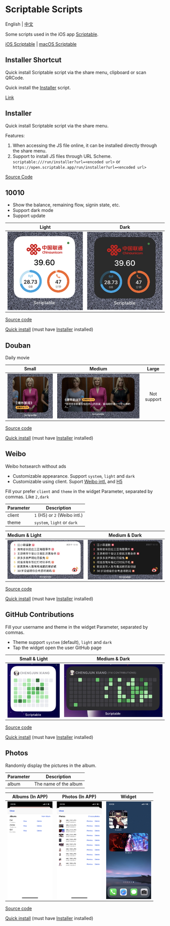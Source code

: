 # Scriptable Scripts

English | [中文](./README.zh.md)

Some scripts used in the iOS app [Scriptable](https://scriptable.app/). 

[iOS Scriptable](https://scriptable.app/) | [macOS Scriptable](https://scriptable.app/mac-beta/)

## Installer Shortcut

Quick install Scriptable script via the share menu, clipboard or scan QRCode.

Quick install the [Installer](#Installer) script.

[Link](https://www.icloud.com/shortcuts/947cf9b80e4540a286f3c5beb19b791f)

## Installer

Quick install Scriptable script via the share menu.

Features:

1. When accessing the JS file online, it can be installed directly through the share menu.
2. Support to install JS files through URL Scheme. `scriptable:///run/installer?url=<encoded url>` or `https://open.scriptable.app/run/installer?url=<encoded url>`

[Source Code](https://raw.githubusercontent.com/Honye/scriptable-scripts/master/dist/Installer.js)

## 10010

- Show the balance, remaining flow, signin state, etc.
- Support dark mode
- Support update

|                       Light                       |                      Dark                       |
| :-----------------------------------------------: | :---------------------------------------------: |
| ![Light mode](./10010/screenshot/small_light.jpg) | ![Dark mode](./10010/screenshot/small_dark.jpg) |

[Source code](https://raw.githubusercontent.com/Honye/scriptable-scripts/master/10010/10010.js)

[Quick install](https://open.scriptable.app/run/installer?url=https%3A%2F%2Fraw.githubusercontent.com%2FHonye%2Fscriptable-scripts%2Fmaster%2F10010%2F10010.js) (must have [Installer](#Installer) installed)

## Douban

Daily movie

|                     Small                      |                     Medium                      |    Large    |
| :--------------------------------------------: | :---------------------------------------------: | :---------: |
| ![Small widget](./douban/screenshot/small.jpg) | ![Small widget](./douban/screenshot/medium.jpg) | Not support |

[Source code](https://raw.githubusercontent.com/Honye/scriptable-scripts/master/dist/Douban.js)

[Quick install](https://open.scriptable.app/run/installer?url=https%3A%2F%2Fraw.githubusercontent.com%2FHonye%2Fscriptable-scripts%2Fmaster%2Fdist%2FDouban.js) (must have [Installer](#Installer) installed)

## Weibo

Weibo hotsearch without ads

- Customizable appearance. Support `system`, `light` and `dark`
- Customizable using client. Suport [Weibo intl.](https://apps.apple.com/cn/app/weibo-intl/id1215210046?l=en) and [H5](https://m.weibo.cn/)

Fill your prefer `client` and `theme` in the widget Parameter, separated by commas. Like `2,dark`

| Parameter | Description                   |
| --------- | ----------------------------- |
| client    | `1` (H5) or `2` (Weibo intl.) |
| theme     | `system`, `light` or `dark`   |

| Medium & Light                                     | Medium & Dark                                    |
| :------------------------------------------------- | ------------------------------------------------ |
| ![light mode](./weibo/screenshot/medium-light.jpg) | ![dark mode](./weibo/screenshot/medium-dark.jpg) |

[Source code](https://raw.githubusercontent.com/Honye/scriptable-scripts/master/dist/Weibo.js)

[Quick install](https://open.scriptable.app/run/installer?url=https%3A%2F%2Fraw.githubusercontent.com%2FHonye%2Fscriptable-scripts%2Fmaster%2Fdist%2FWeibo.js) (must have [Installer](#Installer) installed)

## GitHub Contributions

Fill your username and theme in the widget Parameter, separated by commas. 

- Theme support `system` (default), `light` and `dark`
- Tap the widget open the user GitHub page

| Small & Light                                                | Medium & Dark                                                |
| ------------------------------------------------------------ | ------------------------------------------------------------ |
| ![small widget](./GitHub%20Contributions/screenshot/small-light.jpg) | ![medium widget](./GitHub%20Contributions/screenshot/medium-dark.jpg) |

[Source code](https://raw.githubusercontent.com/Honye/scriptable-scripts/master/dist/GitHub%20Contributions.js)

[Quick install](https://open.scriptable.app/run/Installer?url=https%3A%2F%2Fraw.githubusercontent.com%2FHonye%2Fscriptable-scripts%2Fmaster%2Fdist%2FGitHub%2520Contributions.js) (must have [Installer](#Installer) installed)

## Photos

Randomly display the pictures in the album.

| Parameter | Description           |
| --------- | --------------------- |
| album     | The name of the album |

| Albums (In APP)                                              | Photos (In APP)                                              | Widget                                                       |
| ------------------------------------------------------------ | ------------------------------------------------------------ | ------------------------------------------------------------ |
| <img src="./docs/assets/IMG_1568.PNG" alt="Albums" style="zoom:30%;" /> | <img src="./docs/assets/IMG_1569.PNG" alt="Photos" style="zoom:30%;" /> | <img src="./docs/assets/IMG_1570.PNG" alt="Widget" style="zoom:30%;" /> |

[Source code](https://raw.githubusercontent.com/Honye/scriptable-scripts/master/dist/Photos.js)

[Quick install](https://open.scriptable.app/run/Installer?url=https%3A%2F%2Fraw.githubusercontent.com%2FHonye%2Fscriptable-scripts%2Fmaster%2Fdist%2FPhotos.js) (must have [Installer](#Installer) installed)
